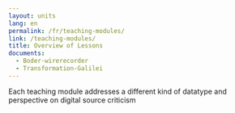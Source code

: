 ```yaml
---
layout: units
lang: en
permalink: /fr/teaching-modules/
link: /teaching-modules/
title: Overview of Lessons
documents:
  - Boder-wirerecorder
  - Transformation-Galilei
---
```


Each teaching module addresses a different kind of datatype and perspective on digital source criticism

<!-- more -->
